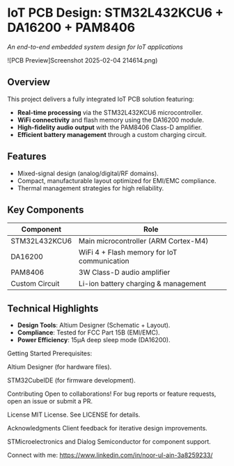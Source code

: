 # IoT PCB Design: STM32L432KCU6 + DA16200 + PAM8406  
*An end-to-end embedded system design for IoT applications*  

![PCB Preview]Screenshot 2025-02-04 214614.png) <!-- Add your PCB image here -->

## **Overview**  
This project delivers a fully integrated IoT PCB solution featuring:  
- **Real-time processing** via the STM32L432KCU6 microcontroller.  
- **WiFi connectivity** and flash memory using the DA16200 module.  
- **High-fidelity audio output** with the PAM8406 Class-D amplifier.  
- **Efficient battery management** through a custom charging circuit.  

## **Features**  
- Mixed-signal design (analog/digital/RF domains).  
- Compact, manufacturable layout optimized for EMI/EMC compliance.  
- Thermal management strategies for high reliability.  

## **Key Components**  
| Component | Role |  
|-----------|------|  
| STM32L432KCU6 | Main microcontroller (ARM Cortex-M4) |  
| DA16200 | WiFi 4 + Flash memory for IoT communication |  
| PAM8406 | 3W Class-D audio amplifier |  
| Custom Circuit | Li-ion battery charging & management |  

## **Technical Highlights**  
- **Design Tools**: Altium Designer (Schematic + Layout).  
- **Compliance**: Tested for FCC Part 15B (EMI/EMC).  
- **Power Efficiency**: 15μA deep sleep mode (DA16200).  

Getting Started
Prerequisites:

Altium Designer (for hardware files).

STM32CubeIDE (for firmware development).




Contributing
Open to collaborations! For bug reports or feature requests, open an issue or submit a PR.

License
MIT License. See LICENSE for details.

Acknowledgments
Client feedback for iterative design improvements.

STMicroelectronics and Dialog Semiconductor for component support.

Connect with me:
https://www.linkedin.com/in/noor-ul-ain-3a8259233/
